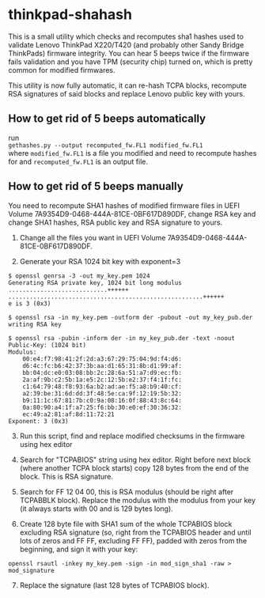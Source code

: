 # thinkpad-shahash
This is a small utility which checks and recomputes sha1 hashes used to validate Lenovo ThinkPad X220/T420 (and probably other Sandy Bridge ThinkPads) firmware integrity. You can hear 5 beeps twice if the firmware fails validation and you have TPM (security chip) turned on, which is pretty common for modified firmwares.

This utility is now fully automatic, it can re-hash TCPA blocks, recompute RSA signatures of said blocks and replace Lenovo public key with yours.

## How to get rid of 5 beeps automatically
run  
`gethashes.py --output recomputed_fw.FL1 modified_fw.FL1`  
where `modified_fw.FL1` is a file you modified and need to recompute hashes for and `recomputed_fw.FL1` is an output file.

## How to get rid of 5 beeps manually
You need to recompute SHA1 hashes of modified firmware files in UEFI Volume 7A9354D9-0468-444A-81CE-0BF617D890DF, change RSA key and change SHA1 hashes, RSA public key and RSA signature to yours.

1. Change all the files you want in UEFI Volume 7A9354D9-0468-444A-81CE-0BF617D890DF.

2. Generate your RSA 1024 bit key with exponent=3

 ```
 $ openssl genrsa -3 -out my_key.pem 1024
 Generating RSA private key, 1024 bit long modulus
 ............................++++++
 .......................................................++++++
 e is 3 (0x3)
  
 $ openssl rsa -in my_key.pem -outform der -pubout -out my_key_pub.der
 writing RSA key
  
 $ openssl rsa -pubin -inform der -in my_key_pub.der -text -noout
 Public-Key: (1024 bit)
 Modulus:
     00:e4:f7:98:41:2f:2d:a3:67:29:75:04:9d:f4:d6:
     d6:4c:fc:b6:42:37:3b:aa:d1:65:31:8b:d1:99:af:
     bb:04:dc:e0:03:08:bb:2c:28:6a:51:a7:d9:ec:fb:
     2a:af:9b:c2:5b:1a:e5:2c:12:5b:e2:37:f4:1f:fc:
     c1:64:79:48:f8:93:6a:b2:ad:ae:f5:a8:b9:40:cf:
     a2:39:be:31:6d:dd:3f:48:5e:ca:9f:12:19:5b:32:
     b9:11:1c:67:81:7b:c0:9a:08:16:0f:88:43:8c:64:
     0a:80:90:a4:1f:a7:25:f6:bb:30:e0:ef:30:36:32:
     ec:49:a2:81:af:8d:11:72:21
 Exponent: 3 (0x3)
 
 ```

3. Run this script, find and replace modified checksums in the firmware using hex editor

4. Search for "TCPABIOS" string using hex editor. Right before next block (where another TCPA block starts) copy 128 bytes from the end of the block. This is RSA signature.

5. Search for FF 12 04 00, this is RSA modulus (should be right after TCPABBLK block). Replace the modulus with the modulus from your key (it always starts with 00 and is 129 bytes long).

6. Create 128 byte file with SHA1 sum of the whole TCPABIOS block excluding RSA signature (so, right from the TCPABIOS header and until lots of zeros and FF FF, excluding FF FF), padded with zeros from the beginning, and sign it with your key:

 ```
 openssl rsautl -inkey my_key.pem -sign -in mod_sign_sha1 -raw > mod_signature
 ```

7. Replace the signature (last 128 bytes of TCPABIOS block).

